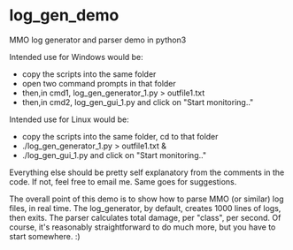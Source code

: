 # log_gen_demo
MMO log generator and parser demo in python3

Intended use for Windows would be:
- copy the scripts into the same folder
- open two command prompts in that folder
- then,in cmd1, log_gen_generator_1.py > outfile1.txt
- then,in cmd2, log_gen_gui_1.py and click on "Start monitoring.."

Intended use for Linux would be:
- copy the scripts into the same folder, cd to that folder
- ./log_gen_generator_1.py > outfile1.txt &
- ./log_gen_gui_1.py and click on "Start monitoring.."

Everything else should be pretty self explanatory from the comments in the code.
If not, feel free to email me.  Same goes for suggestions.

The overall point of this demo is to show how to parse MMO (or similar) log files, in real time.
The log_generator, by default, creates 1000 lines of logs, then exits.
The parser calculates total damage, per "class", per second.  Of course, it's reasonably straightforward to do much more, but you have to start somewhere. :)

